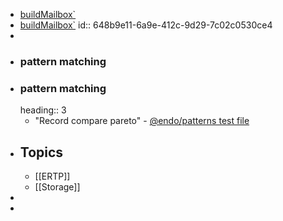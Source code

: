 - [buildMailbox`](https://github.com/Agoric/agoric-sdk/blob/299420ddd1e4ad1a5d07c93a2bb49fb20f20a6cf/packages/SwingSet/src/devices/mailbox/mailbox.js#L97)
- [buildMailbox`](https://github.com/Agoric/agoric-sdk/blob/299420ddd1e4ad1a5d07c93a2bb49fb20f20a6cf/packages/SwingSet/src/devices/mailbox/mailbox.js#L97)
  id:: 648b9e11-6a9e-412c-9d29-7c02c0530ce4
-
- ### pattern matching
- ### pattern matching
  heading:: 3
	- "Record compare pareto" - [@endo/patterns test file](https://github.com/endojs/endo/blob/f39b086d567354efbfbfe962dbae1c98b750c1de/packages/patterns/test/test-patterns.js#L106-L112)
- ## Topics
	- [[ERTP]]
	- [[Storage]]
-
-